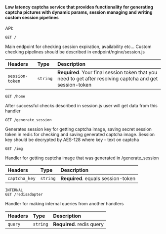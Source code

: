 #### Low latency captcha service that provides functionality for generating captcha pictures with dynamic params, session managing and writing custom session pipelines

API:
```http
GET /
```
Main endpoint for checking session expiration, availability etc...
Custom checking pipelines should be described in endpoint/nginx/session.js

| Headers         | Type | Description                                                                                               |
|:----------------| :--- |:----------------------------------------------------------------------------------------------------------|
| `session-token` | `string` | **Required**. Your final session token that you need to get after resolving captcha and get session-token |

```http
GET /home
```
After successful checks described in session.js user will get data from this handler


```http
GET /generate_session
```
Generates session key for getting captcha image, saving secret session token in redis for checking and saving generated captcha image. Session key should be decrypted by AES-128 where key - text on captcha


```http
GET /img
```
Handler for getting captcha image that was generated in /generate_session

| Headers       | Type | Description                        |
|:--------------| :--- |:-----------------------------------|
| `captcha_key` | `string` | **Required**. equals session-token |

```http
INTERNAL
GET /redisadapter
```
Handler for making internal queries from another handlers

| Headers | Type | Description               |
|:--------| :--- |:--------------------------|
| `query` | `string` | **Required**. redis query |

